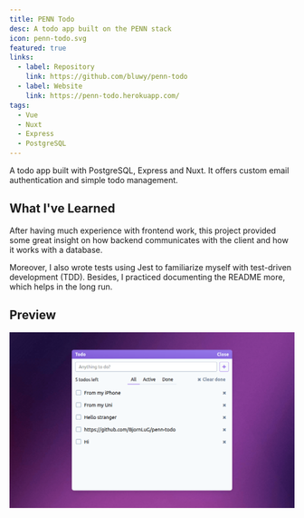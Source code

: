 ```yaml
---
title: PENN Todo
desc: A todo app built on the PENN stack
icon: penn-todo.svg
featured: true
links:
  - label: Repository
    link: https://github.com/bluwy/penn-todo
  - label: Website
    link: https://penn-todo.herokuapp.com/
tags:
  - Vue
  - Nuxt
  - Express
  - PostgreSQL
---
```


A todo app built with PostgreSQL, Express and Nuxt. It offers custom email authentication and simple todo management.

<!-- endexcerpt -->

## What I've Learned

After having much experience with frontend work, this project provided some great insight on how backend communicates with the client and how it works with a database.

Moreover, I also wrote tests using Jest to familiarize myself with test-driven development (TDD). Besides, I practiced documenting the README more, which helps in the long run.

## Preview

![Website preview](./preview.png)
